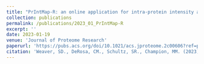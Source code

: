```yaml
---
title: "PrIntMap-R: an online application for intra-protein intensity and peptide visualization in bottom-up proteomics"
collection: publications
permalink: /publications/2023_01_PrIntMap-R
excerpt: ''
date: 2023-01-19
venue: 'Journal of Proteome Research'
paperurl: 'https://pubs.acs.org/doi/10.1021/acs.jproteome.2c00606?ref=pdf'
citation: 'Weaver, SD., DeRosa, CM., Schultz, SR., Champion, MM. (2023). &quot;PrIntMap-R: an online application for intra-protein intensity and peptide visualization in bottom-up proteomics&quot; <i>Journal of Proteome Research</i>. 22 (2), 432–441. DOI: 10.1021/acs.jproteome.2c00606'
---
```


